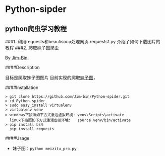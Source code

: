 # Python-sipder
## python爬虫学习教程
###1. 利用requests和beautisoup处理网页
    requests1.py 介绍了如何下载图片的教程
###2. 爬取妹子图爬虫

By [Jim-Bin](https://github.com/Jim-bin).

####Description


目标是爬取妹子图图片
目前实现的爬取[妹子图](http://www.meizitu.com/)，


####Installation

    > git clone https://github.com/Jim-bin/Python-spider.git
    > cd Python-spider
    > sudo easy_install virtualenv
    > virtualenv venv
    > windows下按照如下方式激活虚拟环境: venv\Scripts\activate
      linux下按照如下方式激活虚拟环境:   source venv/bin/activate
    > pip install bs4
      pip install requests
    
####Usage

 * 妹子图：`python meizitu_pro.py`
